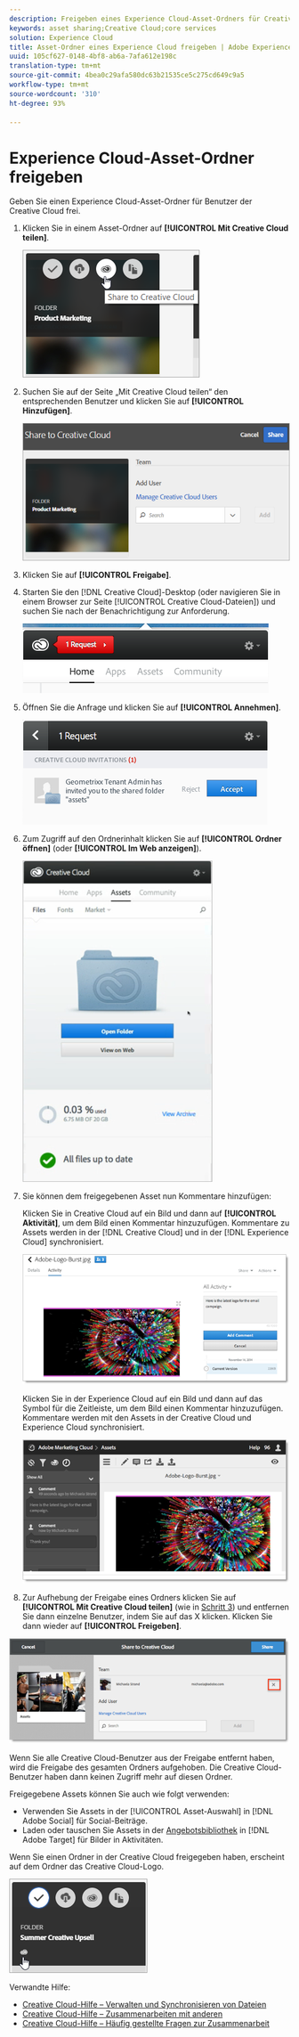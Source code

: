 ```yaml
---
description: Freigeben eines Experience Cloud-Asset-Ordners für Creative Cloud-Benutzer.
keywords: asset sharing;Creative Cloud;core services
solution: Experience Cloud
title: Asset-Ordner eines Experience Cloud freigeben | Adobe Experience Cloud
uuid: 105cf627-0148-4bf8-ab6a-7afa612e198c
translation-type: tm+mt
source-git-commit: 4bea0c29afa580dc63b21535ce5c275cd649c9a5
workflow-type: tm+mt
source-wordcount: '310'
ht-degree: 93%

---
```



# Experience Cloud-Asset-Ordner freigeben

Geben Sie einen Experience Cloud-Asset-Ordner für Benutzer der Creative Cloud frei.

1. Klicken Sie in einem Asset-Ordner auf **[!UICONTROL Mit Creative Cloud teilen]**.

   ![Schritt Ergebnis](assets/asset-share-cc.png)
1. Suchen Sie auf der Seite „Mit Creative Cloud teilen“ den entsprechenden Benutzer und klicken Sie auf **[!UICONTROL Hinzufügen]**.

   ![](assets/asset-share-cc-page.png)

1. Klicken Sie auf **[!UICONTROL Freigabe]**.
1. Starten Sie den [!DNL Creative Cloud]-Desktop (oder navigieren Sie in einem Browser zur Seite [!UICONTROL Creative Cloud-Dateien]) und suchen Sie nach der Benachrichtigung zur Anforderung.

   ![](assets/cc_share_request.png)
1. Öffnen Sie die Anfrage und klicken Sie auf **[!UICONTROL Annehmen]**.

   ![Schritt Ergebnis](assets/cc_share_accept.png)
1. Zum Zugriff auf den Ordnerinhalt klicken Sie auf **[!UICONTROL Ordner öffnen]** (oder **[!UICONTROL Im Web anzeigen]**).

   ![Schritt Ergebnis](assets/creative_cloud_open_folder.png)
1. Sie können dem freigegebenen Asset nun Kommentare hinzufügen:

   Klicken Sie in Creative Cloud auf ein Bild und dann auf **[!UICONTROL Aktivität]**, um dem Bild einen Kommentar hinzuzufügen. Kommentare zu Assets werden in der [!DNL Creative Cloud] und in der [!DNL Experience Cloud] synchronisiert.

   ![](assets/asset_comment_cc.png)

   Klicken Sie in der Experience Cloud auf ein Bild und dann auf das Symbol für die Zeitleiste, um dem Bild einen Kommentar hinzuzufügen. Kommentare werden mit den Assets in der Creative Cloud und Experience Cloud synchronisiert.

   ![](assets/asset_comment_mac.png)

1. Zur Aufhebung der Freigabe eines Ordners klicken Sie auf **[!UICONTROL Mit Creative Cloud teilen]** (wie in [Schritt 3](../experience-cloud-assets/t-share-creative-cloud.md#step_BA17CFA185284641A9B878BA29551996)) und entfernen Sie dann einzelne Benutzer, indem Sie auf das X klicken. Klicken Sie dann wieder auf **[!UICONTROL Freigeben]**.

![](assets/asset_remove_user.png)

Wenn Sie alle Creative Cloud-Benutzer aus der Freigabe entfernt haben, wird die Freigabe des gesamten Ordners aufgehoben. Die Creative Cloud-Benutzer haben dann keinen Zugriff mehr auf diesen Ordner.

Freigegebene Assets können Sie auch wie folgt verwenden:

* Verwenden Sie Assets in der [!UICONTROL Asset-Auswahl] in [!DNL Adobe Social] für Social-Beiträge.
* Laden oder tauschen Sie Assets in der [Angebotsbibliothek](https://docs.adobe.com/help/de-DE/target/using/experiences/offers/manage-content.html) in [!DNL Adobe Target] für Bilder in Aktivitäten.

Wenn Sie einen Ordner in der Creative Cloud freigegeben haben, erscheint auf dem Ordner das Creative Cloud-Logo.

![](assets/asset-cc-logo.png)

Verwandte Hilfe:

* [Creative Cloud-Hilfe – Verwalten und Synchronisieren von Dateien](https://helpx.adobe.com/de/creative-cloud/help/sync-files.html)
* [Creative Cloud-Hilfe – Zusammenarbeiten mit anderen](https://helpx.adobe.com/de/creative-cloud/help/collaboration.html)
* [Creative Cloud-Hilfe – Häufig gestellte Fragen zur Zusammenarbeit](https://helpx.adobe.com/de/creative-cloud/help/collaboration-faq.html)
